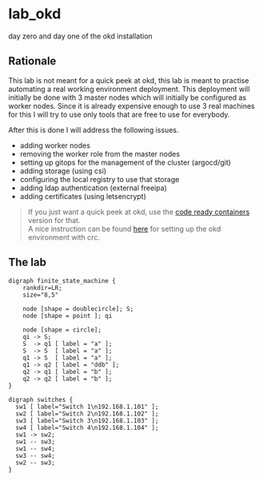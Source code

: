 # lab_okd

day zero and day one of the okd installation

## Rationale

This lab is not meant for a quick peek at okd, this lab is meant to practise automating a real working environment deployment.
This deployment will initially be done with 3 master nodes which will initially be configured as worker nodes.
Since it is already expensive enough to use 3 real machines for this I will try to use only tools that are free to use for everybody.

After this is done I will address the following issues.

- adding worker nodes
- removing the worker role from the master nodes
- setting up gitops for the management of the cluster (argocd/git)
- adding storage (using csi)
- configuring the local registry to use that storage
- adding ldap authentication (external freeipa)
- adding certificates (using letsencrypt)

>If you just want a quick peek at okd, use the [code ready containers](https://www.okd.io/crc/) version for that.  
A nice instruction can be found [here](https://fedoramagazine.org/okd-on-fedora-workstation-with-crc/)
for setting up the okd environment with crc.

## The lab

```graphviz
digraph finite_state_machine {
    rankdir=LR;
    size="8,5"

    node [shape = doublecircle]; S;
    node [shape = point ]; qi

    node [shape = circle];
    qi -> S;
    S  -> q1 [ label = "a" ];
    S  -> S  [ label = "a" ];
    q1 -> S  [ label = "a" ];
    q1 -> q2 [ label = "ddb" ];
    q2 -> q1 [ label = "b" ];
    q2 -> q2 [ label = "b" ];
}
```

```graphviz
digraph switches {
  sw1 [ label="Switch 1\n192.168.1.101" ];
  sw2 [ label="Switch 2\n192.168.1.102" ];
  sw3 [ label="Switch 3\n192.168.1.103" ];
  sw4 [ label="Switch 4\n192.168.1.104" ];
  sw1 -> sw2;
  sw1 -- sw3;
  sw1 -- sw4;
  sw3 -- sw4;
  sw2 -- sw3;
}
```
